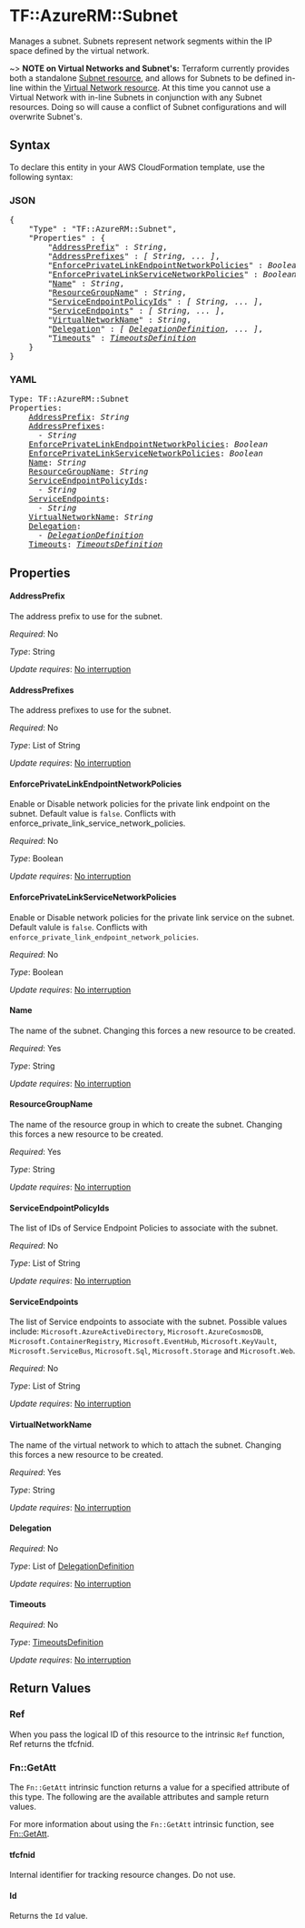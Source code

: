 # TF::AzureRM::Subnet

Manages a subnet. Subnets represent network segments within the IP space defined by the virtual network.

~> **NOTE on Virtual Networks and Subnet's:** Terraform currently
provides both a standalone [Subnet resource](subnet.html), and allows for Subnets to be defined in-line within the [Virtual Network resource](virtual_network.html).
At this time you cannot use a Virtual Network with in-line Subnets in conjunction with any Subnet resources. Doing so will cause a conflict of Subnet configurations and will overwrite Subnet's.

## Syntax

To declare this entity in your AWS CloudFormation template, use the following syntax:

### JSON

<pre>
{
    "Type" : "TF::AzureRM::Subnet",
    "Properties" : {
        "<a href="#addressprefix" title="AddressPrefix">AddressPrefix</a>" : <i>String</i>,
        "<a href="#addressprefixes" title="AddressPrefixes">AddressPrefixes</a>" : <i>[ String, ... ]</i>,
        "<a href="#enforceprivatelinkendpointnetworkpolicies" title="EnforcePrivateLinkEndpointNetworkPolicies">EnforcePrivateLinkEndpointNetworkPolicies</a>" : <i>Boolean</i>,
        "<a href="#enforceprivatelinkservicenetworkpolicies" title="EnforcePrivateLinkServiceNetworkPolicies">EnforcePrivateLinkServiceNetworkPolicies</a>" : <i>Boolean</i>,
        "<a href="#name" title="Name">Name</a>" : <i>String</i>,
        "<a href="#resourcegroupname" title="ResourceGroupName">ResourceGroupName</a>" : <i>String</i>,
        "<a href="#serviceendpointpolicyids" title="ServiceEndpointPolicyIds">ServiceEndpointPolicyIds</a>" : <i>[ String, ... ]</i>,
        "<a href="#serviceendpoints" title="ServiceEndpoints">ServiceEndpoints</a>" : <i>[ String, ... ]</i>,
        "<a href="#virtualnetworkname" title="VirtualNetworkName">VirtualNetworkName</a>" : <i>String</i>,
        "<a href="#delegation" title="Delegation">Delegation</a>" : <i>[ <a href="delegationdefinition.md">DelegationDefinition</a>, ... ]</i>,
        "<a href="#timeouts" title="Timeouts">Timeouts</a>" : <i><a href="timeoutsdefinition.md">TimeoutsDefinition</a></i>
    }
}
</pre>

### YAML

<pre>
Type: TF::AzureRM::Subnet
Properties:
    <a href="#addressprefix" title="AddressPrefix">AddressPrefix</a>: <i>String</i>
    <a href="#addressprefixes" title="AddressPrefixes">AddressPrefixes</a>: <i>
      - String</i>
    <a href="#enforceprivatelinkendpointnetworkpolicies" title="EnforcePrivateLinkEndpointNetworkPolicies">EnforcePrivateLinkEndpointNetworkPolicies</a>: <i>Boolean</i>
    <a href="#enforceprivatelinkservicenetworkpolicies" title="EnforcePrivateLinkServiceNetworkPolicies">EnforcePrivateLinkServiceNetworkPolicies</a>: <i>Boolean</i>
    <a href="#name" title="Name">Name</a>: <i>String</i>
    <a href="#resourcegroupname" title="ResourceGroupName">ResourceGroupName</a>: <i>String</i>
    <a href="#serviceendpointpolicyids" title="ServiceEndpointPolicyIds">ServiceEndpointPolicyIds</a>: <i>
      - String</i>
    <a href="#serviceendpoints" title="ServiceEndpoints">ServiceEndpoints</a>: <i>
      - String</i>
    <a href="#virtualnetworkname" title="VirtualNetworkName">VirtualNetworkName</a>: <i>String</i>
    <a href="#delegation" title="Delegation">Delegation</a>: <i>
      - <a href="delegationdefinition.md">DelegationDefinition</a></i>
    <a href="#timeouts" title="Timeouts">Timeouts</a>: <i><a href="timeoutsdefinition.md">TimeoutsDefinition</a></i>
</pre>

## Properties

#### AddressPrefix

The address prefix to use for the subnet.

_Required_: No

_Type_: String

_Update requires_: [No interruption](https://docs.aws.amazon.com/AWSCloudFormation/latest/UserGuide/using-cfn-updating-stacks-update-behaviors.html#update-no-interrupt)

#### AddressPrefixes

The address prefixes to use for the subnet.

_Required_: No

_Type_: List of String

_Update requires_: [No interruption](https://docs.aws.amazon.com/AWSCloudFormation/latest/UserGuide/using-cfn-updating-stacks-update-behaviors.html#update-no-interrupt)

#### EnforcePrivateLinkEndpointNetworkPolicies

Enable or Disable network policies for the private link endpoint on the subnet. Default value is `false`. Conflicts with enforce_private_link_service_network_policies.

_Required_: No

_Type_: Boolean

_Update requires_: [No interruption](https://docs.aws.amazon.com/AWSCloudFormation/latest/UserGuide/using-cfn-updating-stacks-update-behaviors.html#update-no-interrupt)

#### EnforcePrivateLinkServiceNetworkPolicies

Enable or Disable network policies for the private link service on the subnet. Default valule is `false`. Conflicts with `enforce_private_link_endpoint_network_policies`.

_Required_: No

_Type_: Boolean

_Update requires_: [No interruption](https://docs.aws.amazon.com/AWSCloudFormation/latest/UserGuide/using-cfn-updating-stacks-update-behaviors.html#update-no-interrupt)

#### Name

The name of the subnet. Changing this forces a new resource to be created.

_Required_: Yes

_Type_: String

_Update requires_: [No interruption](https://docs.aws.amazon.com/AWSCloudFormation/latest/UserGuide/using-cfn-updating-stacks-update-behaviors.html#update-no-interrupt)

#### ResourceGroupName

The name of the resource group in which to create the subnet. Changing this forces a new resource to be created.

_Required_: Yes

_Type_: String

_Update requires_: [No interruption](https://docs.aws.amazon.com/AWSCloudFormation/latest/UserGuide/using-cfn-updating-stacks-update-behaviors.html#update-no-interrupt)

#### ServiceEndpointPolicyIds

The list of IDs of Service Endpoint Policies to associate with the subnet.

_Required_: No

_Type_: List of String

_Update requires_: [No interruption](https://docs.aws.amazon.com/AWSCloudFormation/latest/UserGuide/using-cfn-updating-stacks-update-behaviors.html#update-no-interrupt)

#### ServiceEndpoints

The list of Service endpoints to associate with the subnet. Possible values include: `Microsoft.AzureActiveDirectory`, `Microsoft.AzureCosmosDB`, `Microsoft.ContainerRegistry`, `Microsoft.EventHub`, `Microsoft.KeyVault`, `Microsoft.ServiceBus`, `Microsoft.Sql`, `Microsoft.Storage` and `Microsoft.Web`.

_Required_: No

_Type_: List of String

_Update requires_: [No interruption](https://docs.aws.amazon.com/AWSCloudFormation/latest/UserGuide/using-cfn-updating-stacks-update-behaviors.html#update-no-interrupt)

#### VirtualNetworkName

The name of the virtual network to which to attach the subnet. Changing this forces a new resource to be created.

_Required_: Yes

_Type_: String

_Update requires_: [No interruption](https://docs.aws.amazon.com/AWSCloudFormation/latest/UserGuide/using-cfn-updating-stacks-update-behaviors.html#update-no-interrupt)

#### Delegation

_Required_: No

_Type_: List of <a href="delegationdefinition.md">DelegationDefinition</a>

_Update requires_: [No interruption](https://docs.aws.amazon.com/AWSCloudFormation/latest/UserGuide/using-cfn-updating-stacks-update-behaviors.html#update-no-interrupt)

#### Timeouts

_Required_: No

_Type_: <a href="timeoutsdefinition.md">TimeoutsDefinition</a>

_Update requires_: [No interruption](https://docs.aws.amazon.com/AWSCloudFormation/latest/UserGuide/using-cfn-updating-stacks-update-behaviors.html#update-no-interrupt)

## Return Values

### Ref

When you pass the logical ID of this resource to the intrinsic `Ref` function, Ref returns the tfcfnid.

### Fn::GetAtt

The `Fn::GetAtt` intrinsic function returns a value for a specified attribute of this type. The following are the available attributes and sample return values.

For more information about using the `Fn::GetAtt` intrinsic function, see [Fn::GetAtt](https://docs.aws.amazon.com/AWSCloudFormation/latest/UserGuide/intrinsic-function-reference-getatt.html).

#### tfcfnid

Internal identifier for tracking resource changes. Do not use.

#### Id

Returns the <code>Id</code> value.

